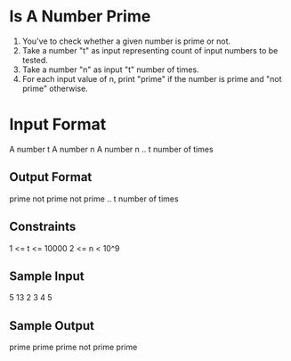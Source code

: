 # Is A Number Prime

1. You've to check whether a given number is prime or not.
2. Take a number "t" as input representing count of input numbers to be tested.
3. Take a number "n" as input "t" number of times.
4. For each input value of n, print "prime" if the number is prime and "not prime" otherwise.

# Input Format
A number t
A number n
A number n
.. t number of times

## Output Format
prime
not prime
not prime
.. t number of times

## Constraints
1 <= t <= 10000
2 <= n < 10^9
## Sample Input
5
13
2
3
4
5
## Sample Output
prime
prime
prime
not prime
prime

